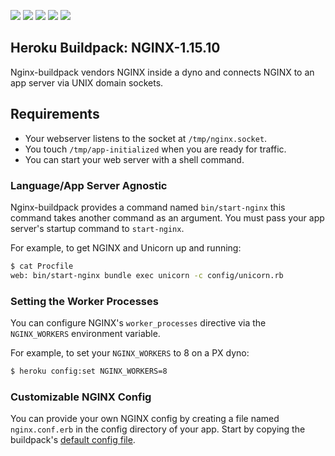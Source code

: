 [![](https://img.shields.io/badge/nginx-1.15.10-009688.svg)](https://nginx.org/) [![](https://img.shields.io/badge/openssl-1.1.1b-009688.svg)](https://www.openssl.org/) [![](https://img.shields.io/badge/zlib-1.2.11-009688.svg)](https://www.zlib.net/) [![](https://img.shields.io/badge/pcre-8.42-009688.svg)](https://www.pcre.org/) [![](https://img.shields.io/badge/head--more-0.33-009688.svg)](https://github.com/openresty/headers-more-nginx-module)
## Heroku Buildpack: NGINX-1.15.10
Nginx-buildpack vendors NGINX inside a dyno and connects NGINX to an app server via UNIX domain sockets.

## Requirements
* Your webserver listens to the socket at `/tmp/nginx.socket`.
* You touch `/tmp/app-initialized` when you are ready for traffic.
* You can start your web server with a shell command.

### Language/App Server Agnostic
Nginx-buildpack provides a command named `bin/start-nginx` this command takes another command as an argument. You must pass your app server's startup command to `start-nginx`.

For example, to get NGINX and Unicorn up and running:

```bash
$ cat Procfile
web: bin/start-nginx bundle exec unicorn -c config/unicorn.rb
```

### Setting the Worker Processes
You can configure NGINX's `worker_processes` directive via the
`NGINX_WORKERS` environment variable.

For example, to set your `NGINX_WORKERS` to 8 on a PX dyno:

```bash
$ heroku config:set NGINX_WORKERS=8
```

### Customizable NGINX Config
You can provide your own NGINX config by creating a file named `nginx.conf.erb` in the config directory of your app. Start by copying the buildpack's [default config file](config/nginx.conf.erb).
